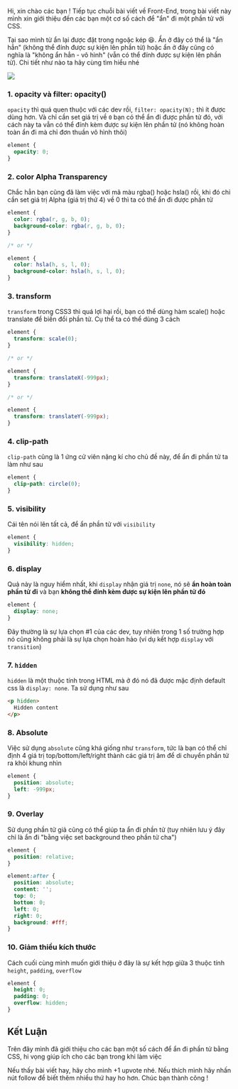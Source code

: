 Hi, xin chào các bạn ! Tiếp tục chuỗi bài viết về Front-End, trong bài viết này mình xin giới thiệu đến các bạn một cơ số cách để "ẩn" đi một phần tử với CSS.

Tại sao mình từ ẩn lại được đặt trong ngoặc kép :laughing:. Ẩn ở đây có thể là "ẩn hẳn" (không thể đính được sự kiện lên phần tử) hoặc ẩn ở đây cũng có nghĩa là "không ẩn hẳn - vô hình" (vẫn có thể đính được sự kiện lên phần tử). Chi tiết như nào ta hãy cùng tìm hiểu nhé

![](https://images.viblo.asia/4388b7f9-719f-4346-a22e-938a2c6c864e.jpg)


### 1. opacity và filter: opacity()

`opacity` thì quá quen thuộc với các dev rồi, `filter: opacity(N);` thì ít được dùng hơn. Và chỉ cần set giá trị về `0` bạn có thể ẩn đi được phần tử đó, với cách này ta vẫn có thể đính kèm được sự kiện lên phần tử (nó không hoàn toàn ẩn đi mà chỉ đơn thuần vô hình thôi)
```css
element {
  opacity: 0;
}
```

### 2. color Alpha Transparency

Chắc hẳn bạn cũng đã làm việc với mã màu rgba() hoặc hsla() rồi, khi đó chỉ cần set giá trị Alpha (giá trị thứ 4) về 0 thì ta có thể ẩn đi được phần tử
```css
element {
  color: rgba(r, g, b, 0);
  background-color: rgba(r, g, b, 0);
}

/* or */

element {
  color: hsla(h, s, l, 0);
  background-color: hsla(h, s, l, 0);
}
```

### 3. transform

`transform` trong CSS3 thì quá lợi hại rồi, bạn có thể dùng hàm scale() hoặc translate để biến đổi phần tử. Cụ thể ta có thể dùng 3 cách
```css
element {
  transform: scale(0);
}

/* or */

element {
  transform: translateX(-999px);
}

/* or */

element {
  transform: translateY(-999px);
}
```

### 4. clip-path

`clip-path` cũng là 1 ứng cử viên nặng kí cho chủ đề này, để ẩn đi phần tử ta làm như sau

```css
element {
  clip-path: circle(0);
}
```

### 5. visibility

Cái tên nói lên tất cả, để ẩn phần tử với `visibility`

```css
element {
  visibility: hidden;
}
```

### 6. display

Quả này là nguy hiểm nhất, khi `display` nhận giá trị `none`, nó sẽ **ẩn hoàn toàn phần tử đi** và bạn **không thể đính kèm được sự kiện lên phần tử đó**

```css
element {
  display: none;
}
```

Đây thường là sự lựa chọn #1 của các dev, tuy nhiên trong 1 số trường hợp nó cũng không phải là sự lựa chọn hoàn hảo (ví dụ kết hợp `display` với `transition`)

### 7. `hidden` 

`hidden` là một thuộc tính trong HTML mà ở đó nó đã được mặc định default css là `display: none`. Ta sử dụng như sau

```html
<p hidden>
  Hidden content
</p>
```

### 8. Absolute

Việc sử dụng `absolute` cũng khá giống như `transform`, tức là bạn có thể chỉ định 4 giá trị top/bottom/left/right thành các giá trị âm để di chuyển phần tử ra khỏi khung nhìn

```css
element {
  position: absolute;
  left: -999px;
}
```

### 9. Overlay

Sử dụng phần tử giả cũng có thể giúp ta ẩn đi phần tử (tuy nhiên lưu ý đây chỉ là ẩn đi "bằng việc set background theo phần tử cha")

```css
element {
  position: relative;
}

element:after {
  position: absolute;
  content: '';
  top: 0;
  bottom: 0;
  left: 0;
  right: 0;
  background: #fff;
}
```

### 10. Giảm thiểu kích thước

Cách cuối cùng mình muốn giới thiệu ở đây là sự kết hợp giữa 3 thuộc tính `height`, `padding`, `overflow`

```css
element {
  height: 0;
  padding: 0;
  overflow: hidden;
}
```

## Kết Luận

Trên đây mình đã giới thiệu cho các bạn một số cách để ẩn đi phần tử bằng CSS, hi vọng giúp ích cho các bạn trong khi làm việc

Nếu thấy bài viết hay, hãy cho mình +1 upvote nhé. Nếu thích mình hãy nhấn nút follow để biết thêm nhiều thứ hay ho hơn. Chúc bạn thành công !